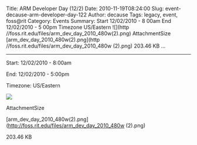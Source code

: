Title: ARM Developer Day (12/2)
Date: 2010-11-19T08:24:00
Slug: event-decause-arm-developer-day-122
Author: decause
Tags: legacy, event, foss@rit
Category: Events
Summary: Start  12/02/2010 - 8 00am  End  12/02/2010 - 5 00pm  Timezone  US/Eastern  ![](http //foss.rit.edu/files/arm_dev_day_2010_480w(2).png)  AttachmentSize  [arm_dev_day_2010_480w(2).png](http //foss.rit.edu/files/arm_dev_day_2010_480w (2).png)  203.46 KB   ... 

---
Start: 12/02/2010 - 8:00am

End: 12/02/2010 - 5:00pm

Timezone: US/Eastern

![](http://foss.rit.edu/files/arm_dev_day_2010_480w(2).png)

AttachmentSize

[arm_dev_day_2010_480w(2).png](http://foss.rit.edu/files/arm_dev_day_2010_480w
(2).png)

203.46 KB

